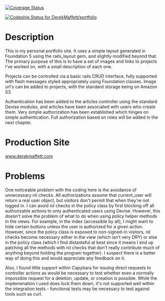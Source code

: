 [![Coverage Status](https://img.shields.io/coveralls/DerekMaffett/portfolio.svg)](https://coveralls.io/r/DerekMaffett/portfolio?branch=ch8)

[![Codeship Status for DerekMaffett/portfolio](https://codeship.io/projects/ceb787b0-25a8-0132-1150-5620d5e70b74/status)](https://codeship.io/projects/37237)

# Description

This is my personal portfolio site. It uses a simple layout generated in
Foundation 5 using the rails_layout gem, and slightly modified beyond that.
The primary purpose of this is to have a set of images and links to projects
I've worked on, with a small description of each one.

Projects can be controlled via a basic rails CRUD interface, fully supported
with flash messages styled appropriately using Foundation classes. Image url's
can be added to projects, with the standard storage being on Amazon S3.

Authentication has been added to the articles controller using the standard
Devise modules, and articles have been associated with users who create them.
Very simple authorization has been established which hinges on simple
authentication. Full authorization based on roles will be added in the next
chapter.

# Production Site

www.derekmaffett.com

# Problems

One noticeable problem with the coding here is the avoidance of unnecessary nil
checks. All authorizations assume that current_user will return a real user
object, but visitors don't permit that when they're not logged in. I can avoid
nil checks in the policy class by first blocking off all authorizable actions
to only authenticated users using Devise. However, this doesn't solve the
problem of what to do when using policy helper methods in the views. For
example, in the index (accessible by all), I might want to hide certain buttons
unless the user is authorized for a given action. However, since the policy
class is exposed to non-signed-in visitors, nil checks become necessary either
in the view (which isn't very DRY) or else in the policy class (which I find
distasteful at best since it means I end up patching all the methods with
nil checks that don't really contribute much of anything beyond holding the
program together). I suspect there is a better way of doing this and would
appreciate any feedback on it.

Also, I found little support within Capybara for issuing direct requests to
controller actions as would be necessary to test whether even a normally
impossible request for a deletion, update, or creation is possible. While the
implemenation I used does lock them down, it's not supported well within the
integration tests - functional tests may be necessary to test against tools
such as curl.

